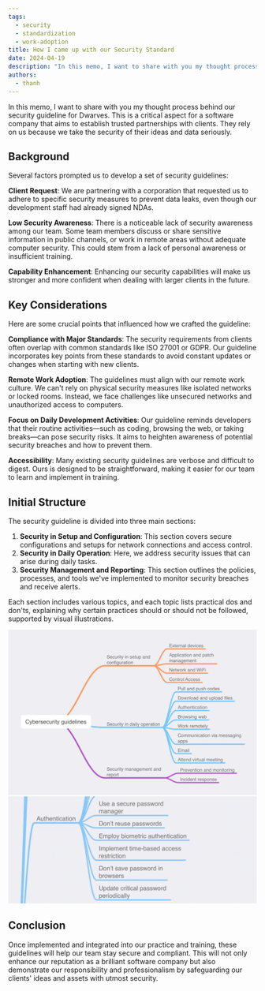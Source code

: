 ```yaml
---
tags:
  - security
  - standardization
  - work-adoption
title: How I came up with our Security Standard
date: 2024-04-19
description: "In this memo, I want to share with you my thought process behind our security guideline for Dwarves. This is a critical aspect for a software company that aims to establish trusted partnerships with clients. They rely on us because we take the security of their ideas and data seriously."
authors:
  - thanh
---
```

In this memo, I want to share with you my thought process behind our security guideline for Dwarves. This is a critical aspect for a software company that aims to establish trusted partnerships with clients. They rely on us because we take the security of their ideas and data seriously.

## Background

Several factors prompted us to develop a set of security guidelines:

**Client Request**: We are partnering with a corporation that requested us to adhere to specific security measures to prevent data leaks, even though our development staff had already signed NDAs.

**Low Security Awareness**: There is a noticeable lack of security awareness among our team. Some team members discuss or share sensitive information in public channels, or work in remote areas without adequate computer security. This could stem from a lack of personal awareness or insufficient training.

**Capability Enhancement**: Enhancing our security capabilities will make us stronger and more confident when dealing with larger clients in the future.

## Key Considerations

Here are some crucial points that influenced how we crafted the guideline:

**Compliance with Major Standards**: The security requirements from clients often overlap with common standards like ISO 27001 or GDPR. Our guideline incorporates key points from these standards to avoid constant updates or changes when starting with new clients.

**Remote Work Adoption**: The guidelines must align with our remote work culture. We can't rely on physical security measures like isolated networks or locked rooms. Instead, we face challenges like unsecured networks and unauthorized access to computers.

**Focus on Daily Development Activities**: Our guideline reminds developers that their routine activities—such as coding, browsing the web, or taking breaks—can pose security risks. It aims to heighten awareness of potential security breaches and how to prevent them.

**Accessibility**: Many existing security guidelines are verbose and difficult to digest. Ours is designed to be straightforward, making it easier for our team to learn and implement in training.

## Initial Structure

The security guideline is divided into three main sections:

1. **Security in Setup and Configuration**: This section covers secure configurations and setups for network connections and access control.
2. **Security in Daily Operation**: Here, we address security issues that can arise during daily tasks.
3. **Security Management and Reporting**: This section outlines the policies, processes, and tools we've implemented to monitor security breaches and receive alerts.

Each section includes various topics, and each topic lists practical dos and don'ts, explaining why certain practices should or should not be followed, supported by visual illustrations.

![alt text](assets/how-i-came-up-with-our-security-standard_image.webp)
![alt text](assets/how-i-came-up-with-our-security-standard_image_1713493593.webp)

## Conclusion

Once implemented and integrated into our practice and training, these guidelines will help our team stay secure and compliant. This will not only enhance our reputation as a brilliant software company but also demonstrate our responsibility and professionalism by safeguarding our clients' ideas and assets with utmost security.